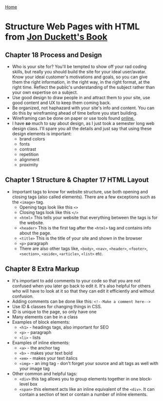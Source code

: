 [Home](https://jennjoyce.github.io/learning-journal/)

# Structure Web Pages with HTML from [Jon Duckett's Book](https://www.amazon.com/Web-Design-HTML-JavaScript-jQuery/dp/1118907442/ref=sr_1_3?__mk_es_US=%C3%85M%C3%85%C5%BD%C3%95%C3%91&dchild=1&keywords=jon+duckett+html&qid=1589403566&sr=8-3)

## Chapter 18 Process and Design 

* Who is your site for? You'll be tempted to show off your rad coding skills, but really you should build the site for your ideal user/avatar. Know your ideal customer's motivations and goals, so you can give them the right information, in the right way, in the right format, at the right time. Reflect the public's understanding of the subject rather than your own expertise on a subject.
* Use good design to draw people in and attract them to your site, use good content and UX to keep them coming back. 
* Be organized, not haphazard with your site's info and content. You can do this by wireframing ahead of time before you start building. 
* Wireframing  can be done on paper or use tools found [online.](https://www.gomockingbird.com/home)
* I have __*so*__ much to say about design, as I just took a semester long web design class. I'll spare you all the details and just say that using these design elements is important:  
    * brand colors
    * fonts 
    * contrast
    * repetition
    * alignment
    * proximity 

## Chapter 1 Structure & Chapter 17 HTML Layout

* Important tags to know for website structure, use both opening and closing tags (also called elements). There are a few exceptions such as the `<image>` tag.
    * Opening tags look like this `<>`
    * Closing tags look like this `</>`
    * `<html>`  This tells your website that everything between the tags is for the website.
    * `<header>` This is the first tag after the `<html>` tag and contains info about the page. 
    * `<title>` This is the title of your site and shown in the browser
    * `<p>`  paragraph
    * There are also other tags like, `<body>`, `<nav>`, `<header>`, `<footer>`, `<section>`, `<aside>`, `<article>`, `<list>` etc.
    
## Chapter 8 Extra Markup
 * It's important to add comments to your code so that you are not confused when you later go back to edit it. It's also helpful for others who will have to look at it so that they can edit it efficiently and without confusion. 
* Adding comments can be done like this: `<!--Make a comment here-->`
* Use ID & classes for changing things in CSS.
* ID is unique to the page, so only have one
* Many elements can be in a class
* Examples of block elements: 
    * `<h1>` - headings tags, also important for SEO
    * `<p>` - paragraph
    * `<li>` - lists 
* Examples of inline elements: 
    * `<a>` - the anchor tag 
    * `<b>` - makes your text bold
    * `<em>` - makes your text italics
    * `<img>` - an img tag - don't forget your source and alt tags as well with your image tag
* Other common and helpful tags: 
    * `<div>` this tag allows you to group elements together in one block-level box
    * `<span>` this element acts like an inline equivalent of the `<div>`.  It can contain a section of text or contain a number of inline elements. 
